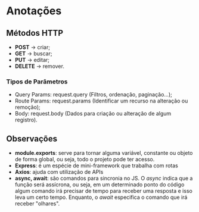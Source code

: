 # Anotações

## Métodos HTTP

- **POST** -> criar;
- **GET** -> buscar;
- **PUT** -> editar;
- **DELETE** -> remover.

### Tipos de Parâmetros

- Query Params: request.query (Filtros, ordenação, paginação...);
- Route Params: request.params (Identificar um recurso na alteração ou remoção);
- Body: request.body (Dados para criação ou alteração de algum registro).

## Observações

- **module.exports**: serve para tornar alguma variável, constante ou objeto de forma global, ou seja,
todo o projeto pode ter acesso.
- **Express**: é um espécie de mini-framework que trabalha com rotas
- **Axios**: ajuda com utilização de APIs
- **async, await**: são comandos para sincronia no JS. O *async* indica que a função será assícrona, ou seja,
em um determinado ponto do código algum comando irá precisar de tempo para receber uma resposta e isso leva
um certo tempo. Enquanto, o *await* especifica o comando que irá receber "olhares".
